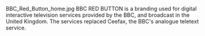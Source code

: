 BBC_Red_Button_home.jpg BBC RED BUTTON is a branding used for digital interactive television services provided by the BBC, and broadcast in the United Kingdom. The services replaced Ceefax, the BBC's analogue teletext service.
